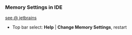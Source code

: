 ### Memory Settings in IDE
[see @ jetbrains](https://www.jetbrains.com/help/idea/increasing-memory-heap.html)

* Top bar select: __Help__ | __Change Memory Settings__, restart
